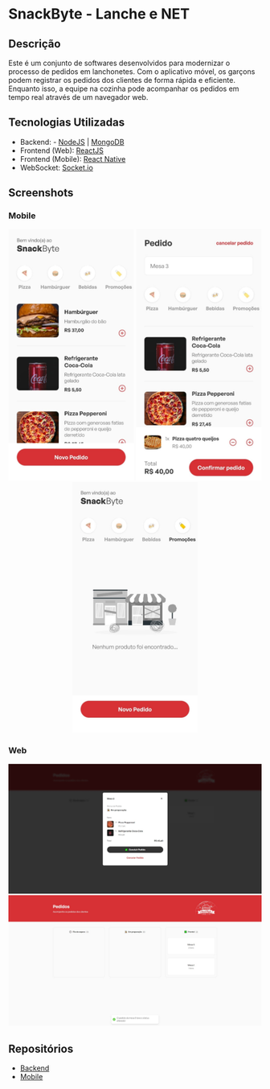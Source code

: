 # SnackByte - Lanche e NET

## Descrição

Este é um conjunto de softwares desenvolvidos para modernizar o processo de pedidos em lanchonetes.
Com o aplicativo móvel, os garçons podem registrar os pedidos dos clientes de forma rápida e eficiente.
Enquanto isso, a equipe na cozinha pode acompanhar os pedidos em tempo real através de um navegador web.

## Tecnologias Utilizadas

- Backend: - [NodeJS](https://nodejs.org/) | [MongoDB](https://www.mongodb.com/pt-br)
- Frontend (Web): [ReactJS](https://react.dev)
- Frontend (Mobile): [React Native](https://reactnative.dev)
- WebSocket: [Socket.io](https://socket.io)

## Screenshots

### Mobile

<div align="center">
  <img src="/public/home-mobile.jpg" alt="Mobile" width="250" />
  <img src="/public/order-mobile.jpg" alt="Mobile" width="250" />
  <img src="/public/promo-mobile.jpg" alt="Mobile" width="250" />
</div>
  
### Web

![Web](public/modal.jpg)
![Web](/public/home.jpg)

## Repositórios

- [Backend](https://github.com/moraiskaua/back-end-SnackByte)
- [Mobile](https://github.com/moraiskaua/mobile-SnackByte)
